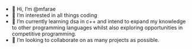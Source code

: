 - 👋 Hi, I’m @mfarae
- 👀 I’m interested in all things coding
- 🌱 I’m currently learning dsa in c++ and intend to expand my knowledge to other programming languages whilst also exploring opportunities in competitive programming.
- 💞️ I’m looking to collaborate on as many projects as possible.

<!---
mfarae/mfarae is a ✨ special ✨ repository because its `README.md` (this file) appears on your GitHub profile.
You can click the Preview link to take a look at your changes.
--->
